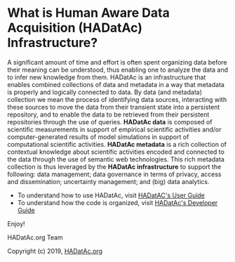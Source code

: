 # What is Human Aware Data Acquisition \(HADatAc\) Infrastructure?

A significant amount of time and effort is often spent organizing data before their meaning can be understood, thus enabling one to analyze the data and to infer new knowledge from them. HADatAc is an infrastructure that enables combined collections of data and metadata in a way that metadata is properly and logically connected to data. By data \(and metadata\) collection we mean the process of identifying data sources, interacting with these sources to move the data from their transient state into a persistent repository, and to enable the data to be retrieved from their persistent repositories through the use of queries. **HADatAc data** is composed of scientific measurements in support of empirical scientific activities and/or computer-generated results of model simulations in support of computational scientific activities. **HADatAc metadata** is a rich collection of contextual knowledge about scientific activities encoded and connected to the data through the use of semantic web technologies. This rich metadata collection is thus leveraged by the **HADatAc infrastructure** to support the following: data management; data governance in terms of privacy, access and dissemination; uncertainty management; and \(big\) data analytics.

* To understand how to use HADatAc, visit [HADatAC's User Guide](https://github.com/paulopinheiro1234/hadatac/wiki/HADatAc-User-Guide)
* To understand how the code is organized, visit [HADatAc's Developer Guide](https://github.com/paulopinheiro1234/hadatac-devguide/wiki/HADatAc-Developers-Guide)

Enjoy!

HADatAc.org Team

Copyright \(c\) 2019, [HADatAc.org](http://hadatac.org)


